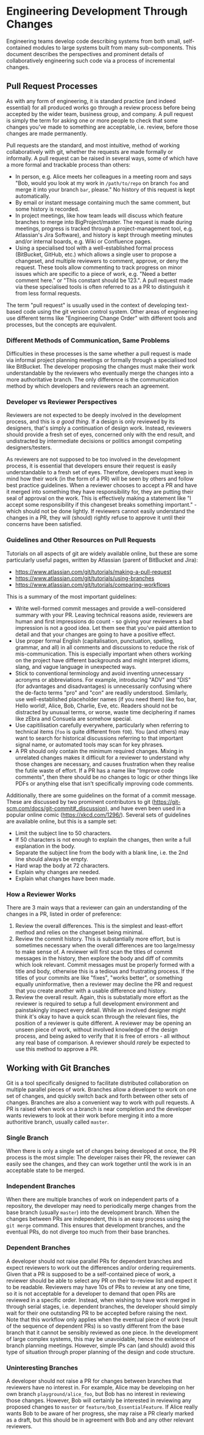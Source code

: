
Engineering Development Through Changes
=======================================

Engineering teams develop code describing systems from both small,
self-contained modules to large systems built from many sub-components.
This document describes the perspectives and prominent details of
collaboratively engineering such code via a process of incremental changes.

Pull Request Processes
----------------------

As with any form of engineering, it is standard practice (and indeed essential)
for all produced works go through a review process before being accepted by
the wider team, business group, and company.
A pull request is simply the term for asking one or more people to check that
some changes you've made to something are acceptable, i.e. review, before those
changes are made permanently.

Pull requests are the standard, and most intuitive, method of working
collaboratively with git, whether the requests are made formally or informally.
A pull request can be raised in several ways, some of which have a more formal
and trackable process than others:

- In person, e.g. Alice meets her colleagues in a meeting room and says "Bob,
  would you look at my work in `/path/to/repo` on branch `foo` and merge it
  into your branch `bar`, please."
  No history of this request is kept automatically.
- By email or instant message containing much the same comment, but some
  history is recorded.
- In project meetings, like how team leads will discuss which feature branches
  to merge into BigProject/master.
  The request is made during meetings, progress is tracked through a
  project-management tool, e.g. Atlassian's Jira Software), and history is kept
  through meeting minutes and/or internal boards, e.g. Wiki or Confluence
  pages.
- Using a specialised tool with a well-established formal process (BitBucket,
  GitHub, etc.) which allows a single user to propose a changeset, and multiple
  reviewers to comment, approve, or deny the request.
  These tools allow commenting to track progress on minor issues which are
  specific to a piece of work, e.g. "Need a better comment here." or
  "This constant should be 123.".
  A pull request made via these specialised tools is often referred to as a PR
  to distinguish it from less formal requests.

The term "pull request" is usually used in the context of developing text-based
code using the git version control system.
Other areas of engineering use different terms like "Engineering Change Order"
with different tools and processes, but the concepts are equivalent.


### Different Methods of Communication, Same Problems

Difficulties in these processes is the same whether a pull request is made via
informal project planning meetings or formally through a specialised tool like
BitBucket.
The developer proposing the changes must make their work understandable by the
reviewers who eventually merge the changes into a more authoritative branch.
The only difference is the communication method by which developers and
reviewers reach an agreement.


### Developer vs Reviewer Perspectives

Reviewers are not expected to be deeply involved in the development process,
and this is *a good thing*.
If a design is only reviewed by its designers, that's simply a continuation of
design work.
Instead, reviewers should provide a fresh set of eyes, concerned only with the
end result, and undistracted by intermediate decisions or politics amongst
competing designers/testers.

As reviewers are not supposed to be too involved in the development process, it
is essential that developers ensure their request is easily understandable to
a fresh set of eyes.
Therefore, developers must keep in mind how their work (in the form of a PR)
will be seen by others and follow best practice guidelines.
When a reviewer chooses to accept a PR and have it merged into something they
have responsibility for, they are putting their seal of approval on the work.
This is effectively making a statement like "I accept some responsibility if
this changeset breaks something important." - which should not be done lightly.
If reviewers cannot easily understand the changes in a PR, they will (should)
rightly refuse to approve it until their concerns have been satisfied.


### Guidelines and Other Resources on Pull Requests

Tutorials on all aspects of git are widely available online, but these are some
particularly useful pages, written by Atlassian (parent of BitBucket and Jira):

- <https://www.atlassian.com/git/tutorials/making-a-pull-request>
- <https://www.atlassian.com/git/tutorials/using-branches>
- <https://www.atlassian.com/git/tutorials/comparing-workflows>

This is a summary of the most important guidelines:

- Write well-formed commit messages and provide a well-considered summary with
  your PR.
  Leaving technical reasons aside, reviewers are human and first impressions
  do count - so giving your reviewers a bad impression is not a good idea.
  Let them see that you've paid attention to detail and that your changes are
  going to have a positive effect.
- Use proper formal English (capitalisation, punctuation, spelling, grammar,
  and all) in all comments and discussions to reduce the risk of
  mis-communication.
  This is especially important when others working on the project have
  different backgrounds and might interpret idioms, slang, and vague language
  in unexpected ways.
- Stick to conventional terminology and avoid inventing unnecessary acronyms or
  abbreviations.
  For example, introducing "ADV" and "DIS" (for advantages and disadvantages)
  is unnecessarily confusing where the de-facto terms "pro" and "con" are
  readily understood.
  Similarly, use well-established placeholder names (if you need them) like
  foo, bar, Hello world!, Alice, Bob, Charlie, Eve, etc.
  Readers should not be distracted by unusual terms, or worse, waste time
  deciphering if names like zEbra and Consuela are somehow special.
- Use capitilisation carefully everywhere, particularly when referring to
  technical items (`foo` is quite different from `fO0`).
  You (and others) may want to search for historical discussions referring to
  that important signal name, or automated tools may scan for key phrases.
- A PR should only contain the minimum required changes.
  Mixing in unrelated changes makes it difficult for a reviewer to understand
  why those changes are necessary, and causes frustration when they realise
  the futile waste of effort.
  If a PR has a name like "Improve code comments", then there should be no
  changes to logic or other things like PDFs or anything else that isn't
  specifically improving code comments.

Additionally, there are some guidelines on the format of a commit message.
These are discussed by two prominent contributors to git
(<https://git-scm.com/docs/git-commit#_discussion>), and have even been used in
a popular online comic (<https://xkcd.com/1296/>).
Several sets of guidelines are available online, but this is a sample set:

- Limit the subject line to 50 characters.
- If 50 characters is not enough to explain the changes, then write a full
  explanation in the body.
- Separate the subject line from the body with a blank line, i.e. the 2nd line
  should always be empty.
- Hard wrap the body at 72 characters.
- Explain why changes are needed.
- Explain what changes have been made.


### How a Reviewer Works

There are 3 main ways that a reviewer can gain an understanding of the changes
in a PR, listed in order of preference:

1. Review the overall differences.
  This is the simplest and least-effort method and relies on the changeset
  being minimal.
2. Review the commit history.
  This is substantially more effort, but is sometimes necessary when the
  overall differences are too large/messy to make sense of.
  A reviewer will first scan the titles of commit messages in the history, then
  explore the body and diff of commits which look relevant.
  Commit messages must be properly formed with a title and body, otherwise
  this is a tedious and frustrating process.
  If the titles of your commits are like "fixes", "works better", or something
  equally uninformative, then a reviewer may decline the PR and request that
  you create another with a usable difference and history.
3. Review the overall result.
  Again, this is substatially more effort as the reviewer is required to setup
  a full development environment and painstakingly inspect every detail.
  While an involved designer might think it's okay to have a quick scan through
  the relevant files, the position of a reviewer is quite different.
  A reviewer may be opening an unseen piece of work, without involved knowledge
  of the design process, and being asked to verify that it is free of errors -
  all without any real base of comparison.
  A reviewer should *rarely* be expected to use this method to approve a PR.


Working with Git Branches
-------------------------

Git is a tool specifically designed to facilitate distributed collaboration on
multiple parallel pieces of work.
Branches allow a developer to work on one set of changes, and quickly switch
back and forth between other sets of changes.
Branches are also a convenient way to work with pull requests.
A PR is raised when work on a branch is near completion and the developer
wants reviewers to look at their work before merging it into a more authoritive
branch, usually called `master`.


### Single Branch

When there is only a single set of changes being developed at once, the PR
process is the most simple:
The developer raises their PR, the reviewer can easily see the changes,
and they can work together until the work is in an acceptable state to be
merged.


### Independent Branches

When there are multiple branches of work on independent parts of a repository,
the developer may need to periodically merge changes from the base branch
(usually `master`) into the development branch.
When the changes between PRs are independent, this is an easy process using the
`git merge` command.
This ensures that development branches, and the eventual PRs, do not diverge
too much from their base branches.


### Dependent Branches

A developer should not raise parallel PRs for dependent branches and expect
reviewers to work out the differences and/or ordering requirements.
Given that a PR is supposed to be a self-contained piece of work, a reviewer
should be able to select any PR on their to-review list and expect it to be
readable.
Reviewers may have 10s of PRs to review at any one time, so it is not
acceptable for a developer to demand that open PRs are reviewed in a specific
order.
Instead, when wishing to have work merged in through serial stages, i.e.
dependent branches, the developer should simply wait for their one outstanding
PR to be accepted before raising the next.
Note that this workflow only applies when the eventual piece of work (result of
the sequence of dependent PRs) is so vastly different from the base branch that
it cannot be sensibly reviewed as one piece.
In the development of large complex systems, this may be unavoidable, hence the
existence of branch planning meetings.
However, simple IPs can (and should) avoid this type of situation through
proper planning of the design and code structure.


### Uninteresting Branches

A developer should not raise a PR for changes between branches that reviewers
have no interest in.
For example, Alice may be developing on her own branch `playground/alice_foo`,
but Bob has no interest in reviewing those changes.
However, Bob will certainly be interested in reviewing any proposed changes to
`master` or `feature/bob_EssentialFeature`.
If Alice really wants Bob to be aware of her progress, she may raise a PR
clearly marked as a draft, but this should be in agreement with Bob and any
other relevant reviewers.

